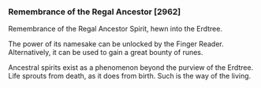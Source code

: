 ### Remembrance of the Regal Ancestor [2962]

Remembrance of the Regal Ancestor Spirit, hewn into the Erdtree.

The power of its namesake can be unlocked by the Finger Reader. Alternatively, it can be used to gain a great bounty of runes.

Ancestral spirits exist as a phenomenon beyond the purview of the Erdtree. Life sprouts from death, as it does from birth. Such is the way of the living.
